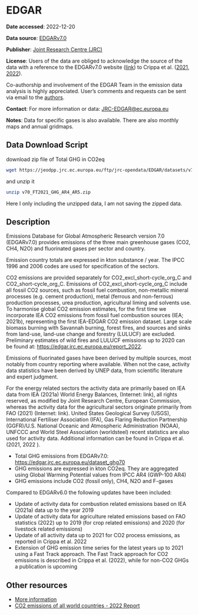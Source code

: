 # EDGAR

**Date accessed**: 2022-12-20

**Data source**: [EDGARv7.0](https://edgar.jrc.ec.europa.eu/dataset_ghg70)

**Publisher**: [Joint Research Centre (JRC)](https://commission.europa.eu/about-european-commission/departments-and-executive-agencies/joint-research-centre_en)

**License**: Users of the data are obliged to acknowledge the source of the data with a reference to the EDGARv7.0 website ([link](https://edgar.jrc.ec.europa.eu/dataset_ghg70)) to Crippa et al. ([2021](https://edgar.jrc.ec.europa.eu/report_2021), [2022](https://edgar.jrc.ec.europa.eu/report_2022)).

Co-authorship and involvement of the EDGAR Team in the emission data analysis is highly appreciated. User’s comments and requests can be sent via email to the [authors](jrc-edgar@ec.europa.eu).

**Contact**: For more information or data: JRC-EDGAR@ec.europa.eu

**Notes**: Data for specific gases is also available. There are also monthly maps and annual gridmaps.

## Data Download Script
download zip file of Total GHG in CO2eq
```sh
wget https://jeodpp.jrc.ec.europa.eu/ftp/jrc-opendata/EDGAR/datasets/v70_FT2021_GHG/v70_FT2021_GHG_AR4_AR5.zip
```
and unzip it
```sh
unzip v70_FT2021_GHG_AR4_AR5.zip
```

Here I only including the unzipped data, I am not saving the zipped data.

## Description
 Emissions Database for Global Atmospheric Research version 7.0 (EDGARv7.0) provides emissions of the three main greenhouse gases (CO2, CH4, N2O) and fluorinated gases per sector and country.

 Emission country totals are expressed in kton substance / year. The IPCC 1996 and 2006 codes are used for specification of the sectors.

CO2 emissions are provided separately for CO2_excl_short-cycle_org_C and CO2_short-cycle_org_C. Emissions of CO2_excl_short-cycle_org_C include all fossil CO2 sources, such as fossil fuel combustion, non-metallic mineral processes (e.g. cement production), metal (ferrous and non-ferrous) production processes, urea production, agricultural liming and solvents use. To harmonise global CO2 emission estimates, for the first time we incorporate IEA CO2 emissions from fossil fuel combustion sources (IEA; 2021b), representing the first IEA-EDGAR CO2 emission dataset. Large scale biomass burning with Savannah burning, forest fires, and sources and sinks from land-use, land-use change and forestry (LULUCF) are excluded. Preliminary estimates of wild fires and LULUCF emissions up to 2020 can be found at: https://edgar.jrc.ec.europa.eu/report_2022.

Emissions of fluorinated gases have been derived by multiple sources, most notably from country reporting where available. When not the case, activity data statistics have been derived by UNEP data, from scientific literature and expert judgment.

For the energy related sectors the activity data are primarily based on IEA data from IEA (2021a) World Energy Balances, (Internet: link), all rights reserved, as modified by Joint Research Centre, European Commission, whereas the activity data for the agricultural sectors originate primarily from FAO (2021) (Internet: link). United States Geological Survey (USGS), International Fertiliser Association (IFA), Gas Flaring Reduction Partnership (GGFR)/U.S. National Oceanic and Atmospheric Administration (NOAA), UNFCCC and World Steel Association (worldsteel) recent statistics are also used for activity data. Additional information can be found in Crippa et al. (2021, 2022 ).

- Total GHG emissions from EDGARv7.0: https://edgar.jrc.ec.europa.eu/dataset_ghg70
- GHG emissions are expressed in kton CO2eq. They are aggregated using Global Warming Potential values from IPCC AR4 (GWP-100 AR4)
- GHG emissions include CO2 (fossil only), CH4, N2O and F-gases

Compared to EDGARv6.0 the following updates have been included:

- Update of activity data for combustion related emissions based on IEA (2021a) data up to the year 2019
- Update of activity data for agriculture related emissions based on FAO statistics (2022) up to 2019 (for crop related emissions) and 2020 (for livestock related emissions)
- Update of all activity data up to 2021 for CO2 process emissions, as reported in Crippa et al. 2022
- Extension of GHG emission time series for the latest years up to 2021 using a Fast Track approach. The Fast Track approach for CO2 emissions is described in Crippa et al. (2022), while for non-CO2 GHGs a publication is upcoming


## Other resources
- [More information](https://edgar.jrc.ec.europa.eu/)
- [CO2 emissions of all world countries - 2022 Report](https://edgar.jrc.ec.europa.eu/report_2022?vis=pop#data_download)

